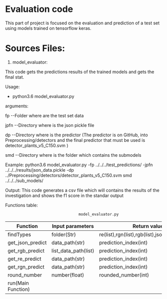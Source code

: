 # Evaluation code

This part of project is focused on the evaluation and prediction of a test set using models trained on tensorflow keras.


# Sources Files:

1. model_evaluator:

This code gets the predictions results of the trained models and gets the final stat. 

Usage:
 

 - python3.6 model_evaluator.py 

 arguments:

 fp --Folder where are the test set data

 jpfn --Directory where is the json pickle file

 dp --Directory where is the predictor (The predictor is on GitHub, into Preprocessing/detectors and the final predictor that must be used is detector_plants_v5_C150.svm )

 smd --Directory where is the folder which contains the submodels

 Example: python3.6 model_evaluator.py -fp ../../../test_predictions/ -jpfn ../../../results/json_data.pickle -dp ../Preprocessing/detectors/detector_plants_v5_C150.svm smd ../../../sub_models/

 
 Output: This code generates a csv file which will contains the results of the investigation and shows the f1 score in the standar output

Functions table:

                                     model_evaluator.py
|Function       |     Input parameters    |                 Return values                        |
|---------------|--------------------------|-----------------------------------------------------|
|findTypes      |     folder(Str)       | re(list),rgn(list),rgb(list),json(list),other(list)    |
|get_json_predict       |   data_path(str)  |        prediction_index(int)                       |
|get_rgb_predict       |   list_data_path(list)  |        prediction_index(int)                       |
|get_re_predict       |   data_path(str)  |        prediction_index(int)                       |
|get_rgn_predict       |   data_path(str)  |        prediction_index(int)                       |
|round_number       |   number(float)  |        rounded_number(int)                       |
|run(Main Function)       |    |  |

